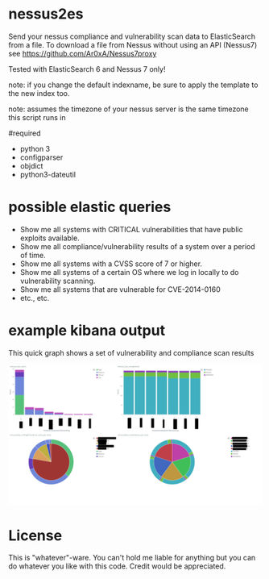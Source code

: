 # nessus2es
Send your nessus compliance and vulnerability scan data to ElasticSearch from a file.
To download a file from Nessus without using an API (Nessus7) see https://github.com/Ar0xA/Nessus7proxy

Tested with ElasticSearch 6 and Nessus 7 only!

note: if you change the default indexname, be sure to apply the template to the new index too.

note: assumes the timezone of your nessus server is the same timezone this script runs in

#required
- python 3
- configparser
- objdict
- python3-dateutil

# possible elastic queries
- Show me all systems with CRITICAL vulnerabilities that have public exploits available.
- Show me all compliance/vulnerability results of a system over a period of time.
- Show me all systems with a CVSS score of 7 or higher.
- Show me all systems of a certain OS where we log in locally to do vulnerability scanning.
- Show me all systems that are vulnerable for CVE-2014-0160
 - etc., etc.

 
# example kibana output
This quick graph shows a set of vulnerability and compliance scan results

<img src="https://github.com/Ar0xA/nessus2es/blob/master/quick_graph.png?raw=true">

# License
This is "whatever"-ware. You can't hold me liable for anything but you can do whatever you like with this code. Credit would be appreciated.
